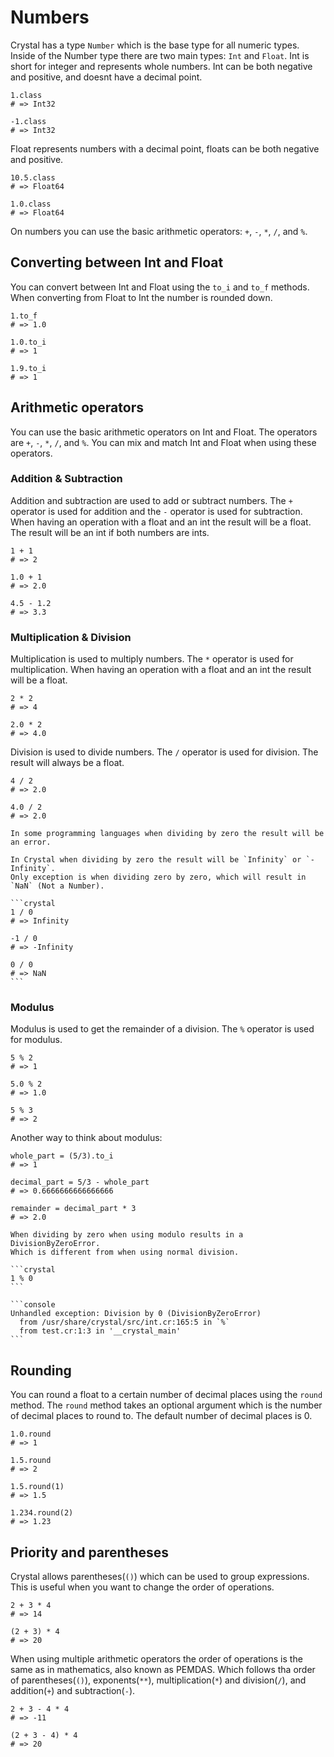 # Numbers

Crystal has a type `Number` which is the base type for all numeric types.
Inside of the Number type there are two main types: `Int` and `Float`.
Int is short for integer and represents whole numbers.
Int can be both negative and positive, and doesnt have a decimal point.

```crystal
1.class
# => Int32

-1.class
# => Int32
```

Float represents numbers with a decimal point, floats can be both negative and positive.

```crystal
10.5.class
# => Float64

1.0.class
# => Float64
```

On numbers you can use the basic arithmetic operators: `+`, `-`, `*`, `/`, and `%`.

## Converting between Int and Float

You can convert between Int and Float using the `to_i` and `to_f` methods.
When converting from Float to Int the number is rounded down.

```crystal
1.to_f
# => 1.0

1.0.to_i
# => 1

1.9.to_i
# => 1
```

## Arithmetic operators

You can use the basic arithmetic operators on Int and Float.
The operators are `+`, `-`, `*`, `/`, and `%`.
You can mix and match Int and Float when using these operators.

### Addition & Subtraction

Addition and subtraction are used to add or subtract numbers.
The `+` operator is used for addition and the `-` operator is used for subtraction.
When having an operation with a float and an int the result will be a float.
The result will be an int if both numbers are ints.

```crystal
1 + 1
# => 2

1.0 + 1
# => 2.0

4.5 - 1.2
# => 3.3
```

### Multiplication & Division

Multiplication is used to multiply numbers.
The `*` operator is used for multiplication.
When having an operation with a float and an int the result will be a float.

```crystal
2 * 2
# => 4

2.0 * 2
# => 4.0
```

Division is used to divide numbers.
The `/` operator is used for division.
The result will always be a float.

```crystal
4 / 2
# => 2.0

4.0 / 2
# => 2.0
```

````exercism/caution
In some programming languages when dividing by zero the result will be an error.

In Crystal when dividing by zero the result will be `Infinity` or `-Infinity`.
Only exception is when dividing zero by zero, which will result in `NaN` (Not a Number).

```crystal
1 / 0
# => Infinity

-1 / 0
# => -Infinity

0 / 0
# => NaN
```
````

### Modulus

Modulus is used to get the remainder of a division.
The `%` operator is used for modulus.

```crystal
5 % 2
# => 1

5.0 % 2
# => 1.0

5 % 3
# => 2
```

Another way to think about modulus:

```crystal
whole_part = (5/3).to_i
# => 1

decimal_part = 5/3 - whole_part
# => 0.6666666666666666

remainder = decimal_part * 3
# => 2.0
```

````exercism/caution
When dividing by zero when using modulo results in a DivisionByZeroError.
Which is different from when using normal division.

```crystal
1 % 0
```

```console
Unhandled exception: Division by 0 (DivisionByZeroError)
  from /usr/share/crystal/src/int.cr:165:5 in `%`
  from test.cr:1:3 in '__crystal_main'
```
````

## Rounding

You can round a float to a certain number of decimal places using the `round` method.
The `round` method takes an optional argument which is the number of decimal places to round to.
The default number of decimal places is 0.

```crystal
1.0.round
# => 1

1.5.round
# => 2

1.5.round(1)
# => 1.5

1.234.round(2)
# => 1.23
```

## Priority and parentheses

Crystal allows parentheses(`()`) which can be used to group expressions.
This is useful when you want to change the order of operations.

```crystal
2 + 3 * 4
# => 14

(2 + 3) * 4
# => 20
```

When using multiple arithmetic operators the order of operations is the same as in mathematics, also known as PEMDAS.
Which follows tha order of parentheses(`()`), exponents(`**`), multiplication(`*`) and division(`/`), and addition(`+`) and subtraction(`-`).

```crystal
2 + 3 - 4 * 4
# => -11

(2 + 3 - 4) * 4
# => 20
```
